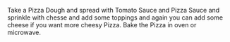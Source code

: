 Take a Pizza Dough and spread with Tomato Sauce and Pizza Sauce
and sprinkle with chesse and add some toppings and again you can
add some cheese if you want more cheesy Pizza.
Bake the Pizza in oven or microwave.
